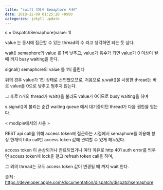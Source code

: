 ```yaml
---
title: "swift 4에서 Semaphore 사용"
date: 2018-12-09 01:25:28 +0900
categories: jekyll update
---
```



s = DispatchSemaphore(value: 1)

value 는 동시에 접근할 수 있는 thread의 수 라고 생각하면 되는 듯 싶다.

wait()
  semaphore의 value 를 1씩 낮추고, value가 음수가 되면 value가 0 이상이 될 때 까지 busy waiting을 한다.
  
signal()
  semaphore의 value 를 1씩 올린다
  
위의 경우 value가 1인 상태로 선언했으므로, 처음으로 s.wait()을 사용한 thread는 바로 value를 0으로 낮추고 멈추지 않는다.

그 후로 n개의 thread가 wait()을 불러도 value가 0이므로 busy waiting을 하며

s.signal()이 불리는 순간 waiting queue 에서 대기중이던 thread가 다음 권한을 얻는다.



< modipie에서의 사용 >

REST api call을 위해 access token에 접근하는 시점에서 semaphore를 이용해 항상 한개의 http call만 access token 값에 관여할 수 있게 해두었다.

access token 이 손상되거나 만료되었거나 여타 이유로 http 401 auth error를 띄우면 access token에 lock을 걸고 refresh token call을 하며,

그 외의 thread는 모두 access token 값이 변경될 때 까지 wait 한다.


출처 : https://developer.apple.com/documentation/dispatch/dispatchsemaphore
